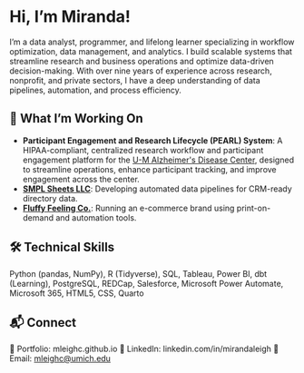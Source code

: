 # Hi, I’m Miranda!
I’m a data analyst, programmer, and lifelong learner specializing in workflow optimization, data management, and analytics. I build scalable systems that streamline research and business operations and optimize data-driven decision-making. With over nine years of experience across research, nonprofit, and private sectors, I have a deep understanding of data pipelines, automation, and process efficiency.

## 🔧 What I’m Working On
- **Participant Engagement and Research Lifecycle (PEARL) System**: A HIPAA-compliant, centralized research workflow and participant engagement platform for the [U-M Alzheimer's Disease Center](https://medresearch.umich.edu/labs-departments/centers/madc/about), designed to streamline operations, enhance participant tracking, and improve engagement across the center.
- **[SMPL Sheets LLC](https://www.smplsheets.com/)**: Developing automated data pipelines for CRM-ready directory data.
- **[Fluffy Feeling Co.](https://fluffyfeelingco.etsy.com)**: Running an e-commerce brand using print-on-demand and automation tools.

## 🛠 Technical Skills
Python (pandas, NumPy), R (Tidyverse), SQL, Tableau, Power BI, dbt (Learning), PostgreSQL, REDCap, Salesforce, Microsoft Power Automate, Microsoft 365, HTML5, CSS, Quarto

## 📬 Connect
🔗 Portfolio: mleighc.github.io
💼 LinkedIn: linkedin.com/in/mirandaleigh
📧 Email: mleighc@umich.edu

